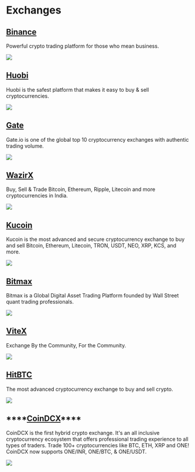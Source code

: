 # Exchanges

## [Binance](https://www.binance.com/en)

Powerful crypto trading platform for those who mean business.

![](../../../.gitbook/assets/binance-harmony-twitter.png)

## [Huobi](https://www.huobi.com/en-us/)

Huobi is the safest platform that makes it easy to buy & sell cryptocurrencies.

![](../../../.gitbook/assets/huobi-exchange.png)

## [Gate](https://www.gate.io/)

Gate.io is one of the global top 10 cryptocurrency exchanges with authentic trading volume.

![](../../../.gitbook/assets/gate-twitter.png)

## [WazirX](https://wazirx.com/)

Buy, Sell & Trade Bitcoin, Ethereum, Ripple, Litecoin and more cryptocurrencies in India.

![](../../../.gitbook/assets/wazirx-twitter.png)

## [Kucoin](https://www.kucoin.com/)

Kucoin is the most advanced and secure cryptocurrency exchange to buy and sell Bitcoin, Ethereum, Litecoin, TRON, USDT, NEO, XRP, KCS, and more.

![](../../../.gitbook/assets/kucoin-twitter.png)

## [Bitmax](https://bitmax.io/)

Bitmax is a Global Digital Asset Trading Platform founded by Wall Street quant trading professionals.

![](../../../.gitbook/assets/bitmax-exchange.png)

## [ViteX](https://vitex.net/)

Exchange By the Community, For the Community.

![](../../../.gitbook/assets/vitex-harmony-announcement%20%281%29%20%281%29%20%281%29%20%281%29%20%281%29.png)

## [HitBTC](https://hitbtc.com/)

The most advanced cryptocurrency exchange to buy and sell crypto.

![](../../../.gitbook/assets/hitbtc-exchange.png)

## \*\*\*\*[**CoinDCX**](https://coindcx.com/)\*\*\*\*

CoinDCX is the first hybrid crypto exchange. It's an all inclusive cryptocurrency ecosystem that offers professional trading experience to all types of traders. Trade 100+ cryptocurrencies like BTC, ETH, XRP and ONE! CoinDCX now supports ONE/INR, ONE/BTC, & ONE/USDT. 

![](../../../.gitbook/assets/image%20%28251%29.png)



